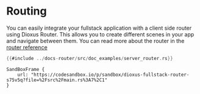 # Routing

You can easily integrate your fullstack application with a client side router using Dioxus Router. This allows you to create different scenes in your app and navigate between them. You can read more about the router in the [router reference](../../router/index.md)

```rust
{{#include ../docs-router/src/doc_examples/server_router.rs}}
```

```inject-dioxus
SandBoxFrame {
	url: "https://codesandbox.io/p/sandbox/dioxus-fullstack-router-s75v5q?file=%2Fsrc%2Fmain.rs%3A7%2C1"
}
```
